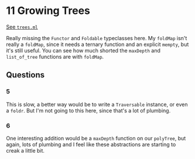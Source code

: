 # 11 Growing Trees

[See `trees.ml`](/11/trees.ml)

Really missing the `Functor` and `Foldable` typeclasses here. My `foldMap` isn't
really a `foldMap`, since it needs a ternary function and an explicit `mempty`,
but it's still useful. You can see how much shorted the `maxDepth` and
`list_of_tree` functions are with `foldMap`.

## Questions

### 5

This is slow, a better way would be to write a `Traversable` instance, or even a
`foldr`. But I'm not going to this here, since that's a lot of plumbing.

### 6

One interesting addition would be a `maxDepth` function on our `polyTree`, but
again, lots of plumbing and I feel like these abstractions are starting to creak
a little bit.


